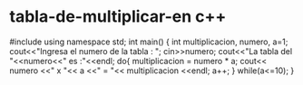 # tabla-de-multiplicar-en c++

#include<iostream>
using namespace std;
int main()
{
int multiplicacion, numero, a=1;
cout<<"Ingresa el numero de la tabla : ";
cin>>numero;
cout<<"La tabla del "<<numero<<" es :"<<endl;
do{
multiplicacion = numero * a;
cout<< numero <<" x "<< a <<" = "<< multiplicacion <<endl;
a++;
}
while(a<=10);
}

